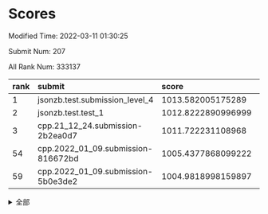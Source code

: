 # Scores

Modified Time: 2022-03-11 01:30:25

Submit Num: 207

All Rank Num: 333137

| rank |               submit               |       score        |       sigma        | pk_num |
| :--- | :--------------------------------- | :----------------- | :----------------- | :----- |
| 1    | jsonzb.test.submission_level_4     | 1013.582005175289  | 0.8046550395324998 | 6437   |
| 2    | jsonzb.test.test_1                 | 1012.8222890996999 | 0.8032491710038969 | 6434   |
| 3    | cpp.21_12_24.submission-2b2ea0d7   | 1011.722231108968  | 0.7954439701922057 | 6437   |
| 54   | cpp.2022_01_09.submission-816672bd | 1005.4377868099222 | 0.7233157922370038 | 6438   |
| 59   | cpp.2022_01_09.submission-5b0e3de2 | 1004.9818998159897 | 0.7209922887351754 | 6439   |


<details>
<summary>全部</summary>

| rank |                 submit                 |       score        |       sigma        | pk_num |
| :--- | :------------------------------------- | :----------------- | :----------------- | :----- |
| 1    | jsonzb.test.submission_level_4         | 1013.582005175289  | 0.8046550395324998 | 6437   |
| 2    | jsonzb.test.test_1                     | 1012.8222890996999 | 0.8032491710038969 | 6434   |
| 3    | cpp.21_12_24.submission-2b2ea0d7       | 1011.722231108968  | 0.7954439701922057 | 6437   |
| 4    | gobigger.level_3.submission_level_3_30 | 1011.0744626880362 | 0.7600322091794097 | 6436   |
| 5    | gobigger.level_3.submission_level_3_45 | 1011.0123924065012 | 0.7714452073805829 | 6431   |
| 6    | gobigger.level_3.submission_level_3_1  | 1010.9295003452472 | 0.7810994537383102 | 6436   |
| 7    | gobigger.level_3.submission_level_3_46 | 1010.8975990120322 | 0.7765815656498987 | 6439   |
| 8    | gobigger.level_3.submission_level_3_41 | 1010.8520890546073 | 0.7592221520689838 | 6435   |
| 9    | gobigger.level_3.submission_level_3_11 | 1010.7978003705447 | 0.7548879358225574 | 6439   |
| 10   | gobigger.level_3.submission_level_3_44 | 1010.7757117651016 | 0.7523105026560692 | 6437   |
| 11   | gobigger.level_3.submission_level_3_13 | 1010.7340271951663 | 0.7594784951238356 | 6437   |
| 12   | gobigger.level_3.submission_level_3_17 | 1010.6922041749006 | 0.7912160154801087 | 6435   |
| 13   | gobigger.level_3.submission_level_3_25 | 1010.5974125087193 | 0.777209852734825  | 6431   |
| 14   | gobigger.level_3.submission_level_3_43 | 1010.5124524715754 | 0.7592376646117701 | 6445   |
| 15   | gobigger.level_3.submission_level_3_23 | 1010.4991793994556 | 0.7647500123224924 | 6443   |
| 16   | gobigger.level_3.submission_level_3_36 | 1010.4738368172797 | 0.780999657910979  | 6438   |
| 17   | gobigger.level_3.submission_level_3_14 | 1010.445858077888  | 0.7635842882240539 | 6436   |
| 18   | gobigger.level_3.submission_level_3_42 | 1010.4447949878158 | 0.7804377674657471 | 6437   |
| 19   | gobigger.level_3.submission_level_3_6  | 1010.3890412312544 | 0.7764068496214457 | 6441   |
| 20   | gobigger.level_3.submission_level_3_24 | 1010.3858092364336 | 0.7538388210533548 | 6436   |
| 21   | gobigger.level_3.submission_level_3_38 | 1010.3201641232374 | 0.7677916081165876 | 6438   |
| 22   | gobigger.level_3.submission_level_3_39 | 1010.3146965881153 | 0.7901979706396594 | 6443   |
| 23   | gobigger.level_3.submission_level_3_48 | 1010.2849794056827 | 0.7800856176608316 | 6440   |
| 24   | gobigger.level_3.submission_level_3_8  | 1010.2038202969268 | 0.7575663836514402 | 6438   |
| 25   | gobigger.level_3.submission_level_3_7  | 1010.1713537788203 | 0.7481054970104768 | 6439   |
| 26   | gobigger.level_3.submission_level_3_26 | 1010.1697149819462 | 0.7546354951769383 | 6430   |
| 27   | gobigger.level_3.submission_level_3_0  | 1010.1511687993701 | 0.778749575028276  | 6432   |
| 28   | gobigger.level_3.submission_level_3_4  | 1010.1428455610352 | 0.7598766049726444 | 6437   |
| 29   | gobigger.level_3.submission_level_3_5  | 1010.0691086725991 | 0.7653509248028619 | 6431   |
| 30   | gobigger.level_3.submission_level_3_16 | 1010.0618699636088 | 0.7398083208706624 | 6438   |
| 31   | gobigger.level_3.submission_level_3_19 | 1010.0003414209007 | 0.7555102942260631 | 6437   |
| 32   | gobigger.level_3.submission_level_3_12 | 1009.9236901689146 | 0.7496839716078084 | 6437   |
| 33   | gobigger.level_3.submission_level_3_3  | 1009.9156697030716 | 0.7291978342589892 | 6445   |
| 34   | gobigger.level_3.submission_level_3_10 | 1009.9074825534174 | 0.7491640844349556 | 6443   |
| 35   | gobigger.level_3.submission_level_3_37 | 1009.8618952773419 | 0.765337443182143  | 6438   |
| 36   | gobigger.level_3.submission_level_3_49 | 1009.8168682102765 | 0.7521153813242967 | 6437   |
| 37   | gobigger.level_3.submission_level_3_33 | 1009.7952171033024 | 0.7601208202980023 | 6439   |
| 38   | gobigger.level_3.submission_level_3_35 | 1009.7720272376222 | 0.7324254779721094 | 6431   |
| 39   | gobigger.level_3.submission_level_3_31 | 1009.7672572001246 | 0.7518790154091166 | 6438   |
| 40   | gobigger.level_3.submission_level_3_29 | 1009.7557977118905 | 0.7788909696080982 | 6436   |
| 41   | gobigger.level_3.submission_level_3_28 | 1009.7216882379513 | 0.7535994411032854 | 6434   |
| 42   | gobigger.level_3.submission_level_3_22 | 1009.6873739199481 | 0.7503960102472873 | 6434   |
| 43   | gobigger.level_3.submission_level_3_40 | 1009.5820303029817 | 0.7562634802474368 | 6431   |
| 44   | gobigger.level_3.submission_level_3_32 | 1009.5371956915612 | 0.7473096123661435 | 6436   |
| 45   | gobigger.level_3.submission_level_3_27 | 1009.5346998296459 | 0.7686225745464547 | 6440   |
| 46   | gobigger.level_3.submission_level_3_20 | 1009.4601633600346 | 0.7441424492875196 | 6439   |
| 47   | gobigger.level_3.submission_level_3_18 | 1009.4584463800618 | 0.7595450066701335 | 6439   |
| 48   | gobigger.level_3.submission_level_3_21 | 1009.4260285516493 | 0.7585453342343419 | 6437   |
| 49   | gobigger.level_3.submission_level_3_9  | 1009.0633472769841 | 0.7414715857254714 | 6435   |
| 50   | gobigger.level_3.submission_level_3_2  | 1009.0376804840135 | 0.7393175824442724 | 6435   |
| 51   | gobigger.level_3.submission_level_3_34 | 1008.7641029706324 | 0.7640182542344499 | 6435   |
| 52   | gobigger.level_3.submission_level_3_15 | 1007.9403613499876 | 0.746159552281162  | 6436   |
| 53   | gobigger.level_3.submission_level_3_47 | 1007.8314135278458 | 0.74574494265771   | 6442   |
| 54   | cpp.2022_01_09.submission-816672bd     | 1005.4377868099222 | 0.7233157922370038 | 6438   |
| 55   | gobigger.level_1.submission_level_1_32 | 1005.0710081116605 | 0.7170610524370716 | 6438   |
| 56   | gobigger.level_1.submission_level_1_11 | 1005.0454785267531 | 0.716050554348225  | 6432   |
| 57   | gobigger.level_1.submission_level_1_19 | 1005.0370400418662 | 0.733720364505616  | 6444   |
| 58   | gobigger.level_1.submission_level_1_2  | 1005.0291685233805 | 0.7324280679064004 | 6439   |
| 59   | cpp.2022_01_09.submission-5b0e3de2     | 1004.9818998159897 | 0.7209922887351754 | 6439   |
| 60   | gobigger.level_1.submission_level_1_26 | 1004.9678216579427 | 0.7224730152752061 | 6440   |
| 61   | gobigger.level_1.submission_level_1_29 | 1004.9137878019242 | 0.7236856598488227 | 6442   |
| 62   | gobigger.level_1.submission_level_1_34 | 1004.5584898437032 | 0.7150563743340642 | 6437   |
| 63   | gobigger.level_1.submission_level_1_39 | 1004.2328454908479 | 0.7262296878311228 | 6442   |
| 64   | gobigger.level_1.submission_level_1_7  | 1004.2187311126812 | 0.7208336105544677 | 6436   |
| 65   | gobigger.level_1.submission_level_1_15 | 1004.2014071331286 | 0.732522919102933  | 6441   |
| 66   | gobigger.level_1.submission_level_1_27 | 1004.1777597537938 | 0.7204189638306873 | 6435   |
| 67   | gobigger.level_1.submission_level_1_42 | 1004.0898186325444 | 0.7149448935799546 | 6436   |
| 68   | gobigger.level_1.submission_level_1_6  | 1004.0881106721425 | 0.7242500453614203 | 6441   |
| 69   | gobigger.level_1.submission_level_1_17 | 1004.0283870620913 | 0.724001990775876  | 6441   |
| 70   | gobigger.level_1.submission_level_1_44 | 1003.8285431250382 | 0.7251069564262436 | 6435   |
| 71   | gobigger.level_1.submission_level_1_35 | 1003.7805709625411 | 0.7286794837400823 | 6442   |
| 72   | gobigger.level_1.submission_level_1_12 | 1003.7487666414825 | 0.7165500793366903 | 6439   |
| 73   | gobigger.level_1.submission_level_1_30 | 1003.7376502147985 | 0.71668061795291   | 6441   |
| 74   | gobigger.level_1.submission_level_1_16 | 1003.6759282708483 | 0.7215936789437877 | 6437   |
| 75   | gobigger.level_1.submission_level_1_13 | 1003.6511230996038 | 0.7227020099269958 | 6434   |
| 76   | gobigger.level_1.submission_level_1_45 | 1003.613827359103  | 0.7196646637969669 | 6435   |
| 77   | gobigger.level_1.submission_level_1_3  | 1003.5332772106875 | 0.7155793341237631 | 6435   |
| 78   | gobigger.level_1.submission_level_1_46 | 1003.4961573895043 | 0.7279683795292895 | 6439   |
| 79   | gobigger.level_1.submission_level_1_31 | 1003.4634864630684 | 0.7180587545188962 | 6440   |
| 80   | gobigger.level_1.submission_level_1_9  | 1003.4633216120915 | 0.714655622906499  | 6437   |
| 81   | gobigger.level_1.submission_level_1_48 | 1003.4624414118305 | 0.713158544147859  | 6437   |
| 82   | gobigger.level_1.submission_level_1_25 | 1003.4560267958127 | 0.7185892365276755 | 6437   |
| 83   | gobigger.level_1.submission_level_1_18 | 1003.4130456466646 | 0.7184341009984576 | 6440   |
| 84   | gobigger.level_1.submission_level_1_37 | 1003.4125025542185 | 0.7197133279700939 | 6434   |
| 85   | gobigger.level_1.submission_level_1_43 | 1003.381319543111  | 0.7191970540612979 | 6432   |
| 86   | gobigger.level_1.submission_level_1_1  | 1003.3438761263236 | 0.715582320774285  | 6439   |
| 87   | gobigger.level_1.submission_level_1_21 | 1003.3064796624681 | 0.711782724692123  | 6440   |
| 88   | gobigger.level_1.submission_level_1_49 | 1003.215220032401  | 0.7065074566333741 | 6438   |
| 89   | gobigger.level_1.submission_level_1_24 | 1003.1937368547109 | 0.7193063069421575 | 6437   |
| 90   | gobigger.level_1.submission_level_1_14 | 1003.0827131744984 | 0.7166757306764109 | 6438   |
| 91   | gobigger.level_1.submission_level_1_41 | 1002.9275347651501 | 0.7085961742690021 | 6434   |
| 92   | gobigger.level_1.submission_level_1_8  | 1002.8971791207263 | 0.7194725344621378 | 6439   |
| 93   | gobigger.level_1.submission_level_1_33 | 1002.8673667274152 | 0.7218627682947703 | 6435   |
| 94   | gobigger.level_1.submission_level_1_5  | 1002.8652904251333 | 0.7179256562652849 | 6440   |
| 95   | gobigger.level_1.submission_level_1_40 | 1002.8501446618202 | 0.7084213675894462 | 6432   |
| 96   | gobigger.level_1.submission_level_1_23 | 1002.7993795091088 | 0.7078350045719413 | 6438   |
| 97   | gobigger.level_1.submission_level_1_22 | 1002.7690736995785 | 0.7311278481118929 | 6432   |
| 98   | gobigger.level_1.submission_level_1_20 | 1002.7588750547162 | 0.7193105587421131 | 6435   |
| 99   | gobigger.level_1.submission_level_1_4  | 1002.7276761492444 | 0.7136498320905551 | 6443   |
| 100  | gobigger.level_1.submission_level_1_0  | 1002.7261706420849 | 0.7142126330008076 | 6439   |
| 101  | gobigger.level_1.submission_level_1_10 | 1002.4399806510772 | 0.7012916454209093 | 6435   |
| 102  | gobigger.level_1.submission_level_1_38 | 1002.429837661955  | 0.718582130782459  | 6438   |
| 103  | gobigger.level_1.submission_level_1_36 | 1002.4015101451834 | 0.7158024987535494 | 6441   |
| 104  | gobigger.level_1.submission_level_1_47 | 1001.9959454621352 | 0.7202467430190431 | 6435   |
| 105  | gobigger.level_1.submission_level_1_28 | 1001.9761503457477 | 0.7136884836625689 | 6439   |
| 106  | gobigger.random.submission_random_31   | 997.1410010418365  | 0.6991697214198632 | 6436   |
| 107  | gobigger.random.submission_random_5    | 997.1069262607956  | 0.7153045032385575 | 6435   |
| 108  | gobigger.random.submission_random_49   | 997.0314659037504  | 0.7037969497867415 | 6438   |
| 109  | gobigger.random.submission_random_29   | 996.9350669622864  | 0.7069674130062146 | 6437   |
| 110  | gobigger.random.submission_random_11   | 996.89647451827    | 0.7223217544269945 | 6442   |
| 111  | gobigger.random.submission_random_47   | 996.8625596636607  | 0.7153460946402743 | 6436   |
| 112  | gobigger.random.submission_random_19   | 996.8602962228571  | 0.7102093723656531 | 6442   |
| 113  | gobigger.random.submission_random_43   | 996.8586990270697  | 0.7063296925132029 | 6435   |
| 114  | gobigger.random.submission_random_46   | 996.8326844197687  | 0.6969004077046594 | 6439   |
| 115  | gobigger.random.submission_random_30   | 996.6993183386184  | 0.7263830819917897 | 6439   |
| 116  | gobigger.random.submission_random_23   | 996.6957695401127  | 0.7159235089707301 | 6437   |
| 117  | gobigger.random.submission_random_8    | 996.6266799870444  | 0.6978858762045984 | 6434   |
| 118  | gobigger.random.submission_random_42   | 996.5817054839005  | 0.7125474974583418 | 6441   |
| 119  | gobigger.random.submission_random_2    | 996.5390348163779  | 0.7073832564136566 | 6439   |
| 120  | gobigger.random.submission_random_33   | 996.4858483827514  | 0.729180457648501  | 6443   |
| 121  | gobigger.random.submission_random_41   | 996.3947522637882  | 0.7054267562464166 | 6436   |
| 122  | gobigger.random.submission_random_26   | 996.3678033054326  | 0.719701418525264  | 6439   |
| 123  | gobigger.random.submission_random_48   | 996.1432187048813  | 0.7015271847441011 | 6443   |
| 124  | gobigger.random.submission_random_22   | 996.0814435321945  | 0.7156375800508606 | 6437   |
| 125  | gobigger.random.submission_random_16   | 996.0297683024479  | 0.7163424668267476 | 6437   |
| 126  | gobigger.random.submission_random_13   | 996.0200053287549  | 0.7094558006452368 | 6439   |
| 127  | gobigger.random.submission_random_9    | 995.9786416298143  | 0.7035537600959403 | 6438   |
| 128  | gobigger.random.submission_random_40   | 995.9697629560347  | 0.7068382045072139 | 6439   |
| 129  | gobigger.random.submission_random_6    | 995.9462326681487  | 0.7122730106354868 | 6441   |
| 130  | gobigger.random.submission_random_35   | 995.897277726279   | 0.7179691027891292 | 6437   |
| 131  | gobigger.random.submission_random_25   | 995.8712110848551  | 0.725904222938764  | 6436   |
| 132  | gobigger.random.submission_random_18   | 995.7659792292976  | 0.711376203656523  | 6439   |
| 133  | gobigger.random.submission_random_36   | 995.7521522597777  | 0.7203448406696199 | 6443   |
| 134  | gobigger.random.submission_random_0    | 995.7371294943862  | 0.7134537475661316 | 6441   |
| 135  | gobigger.random.submission_random_45   | 995.7282398917935  | 0.7018088437550846 | 6436   |
| 136  | gobigger.random.submission_random_34   | 995.6612268072648  | 0.7062756351113936 | 6440   |
| 137  | gobigger.random.submission_random_24   | 995.6561319911352  | 0.7138039170259104 | 6438   |
| 138  | gobigger.random.submission_random_15   | 995.6339726494978  | 0.697944068245226  | 6439   |
| 139  | gobigger.random.submission_random_38   | 995.6011243764094  | 0.7092630181808369 | 6440   |
| 140  | gobigger.random.submission_random_10   | 995.4887173000453  | 0.729431880204232  | 6437   |
| 141  | gobigger.random.submission_random_12   | 995.4859512213387  | 0.7203015245984    | 6438   |
| 142  | gobigger.random.submission_random_27   | 995.4829695856719  | 0.7272772385726625 | 6439   |
| 143  | gobigger.random.submission_random_7    | 995.4645352507611  | 0.7156337134323933 | 6437   |
| 144  | gobigger.random.submission_random_14   | 995.4435806880263  | 0.7067046853388494 | 6438   |
| 145  | gobigger.random.submission_random_44   | 995.3904260764158  | 0.7168784258464123 | 6438   |
| 146  | gobigger.random.submission_random_37   | 995.3510497615165  | 0.7083960426266077 | 6433   |
| 147  | gobigger.random.submission_random_3    | 995.3295935230635  | 0.7047926809812061 | 6441   |
| 148  | gobigger.random.submission_random_4    | 995.288103059775   | 0.7019116453266395 | 6431   |
| 149  | gobigger.random.submission_random_28   | 995.1968024163899  | 0.7142309275511496 | 6437   |
| 150  | gobigger.random.submission_random_32   | 995.1239265520426  | 0.7161931625258583 | 6433   |
| 151  | gobigger.random.submission_random_1    | 995.1230559975023  | 0.7108698433090446 | 6441   |
| 152  | gobigger.random.submission_random_21   | 995.116189649818   | 0.7227570882129756 | 6436   |
| 153  | gobigger.random.submission_random_17   | 995.1015821110823  | 0.7264127545809378 | 6433   |
| 154  | gobigger.random.submission_random_39   | 994.9987860636617  | 0.7259577971805771 | 6434   |
| 155  | gobigger.random.submission_random_20   | 994.6275080196638  | 0.7225329512775116 | 6437   |
| 156  | gobigger.level_2.submission_level_2_28 | 993.6357838570648  | 0.7465486906383898 | 6435   |
| 157  | gobigger.level_2.submission_level_2_9  | 993.4541108808567  | 0.7453221406586159 | 6444   |
| 158  | gobigger.level_2.submission_level_2_48 | 993.4062410135443  | 0.7474041953806241 | 6435   |
| 159  | gobigger.level_2.submission_level_2_19 | 992.8550334931579  | 0.7540818517723705 | 6437   |
| 160  | gobigger.level_2.submission_level_2_20 | 992.7402848947097  | 0.7471349239564876 | 6434   |
| 161  | gobigger.level_2.submission_level_2_30 | 992.5299382388253  | 0.7465294668329532 | 6434   |
| 162  | gobigger.level_2.submission_level_2_36 | 992.4534649227224  | 0.7590022489983851 | 6439   |
| 163  | gobigger.level_2.submission_level_2_5  | 992.4487021410462  | 0.7492182734432823 | 6434   |
| 164  | gobigger.level_2.submission_level_2_41 | 992.412056815807   | 0.7412710359538726 | 6432   |
| 165  | gobigger.level_2.submission_level_2_18 | 992.3916114401205  | 0.7437487379097214 | 6442   |
| 166  | gobigger.level_2.submission_level_2_12 | 992.3770137054701  | 0.7406027180993469 | 6434   |
| 167  | gobigger.level_2.submission_level_2_45 | 992.3641659726883  | 0.7637855784886216 | 6441   |
| 168  | gobigger.level_2.submission_level_2_3  | 992.3556920855575  | 0.7387974841873363 | 6439   |
| 169  | gobigger.level_2.submission_level_2_47 | 992.3427413576546  | 0.744470961776963  | 6436   |
| 170  | gobigger.level_2.submission_level_2_33 | 992.2392084333451  | 0.7395830880642004 | 6436   |
| 171  | gobigger.level_2.submission_level_2_8  | 992.1934906987343  | 0.7405604538594148 | 6439   |
| 172  | gobigger.level_2.submission_level_2_40 | 992.180078540599   | 0.7542405974736979 | 6438   |
| 173  | gobigger.level_2.submission_level_2_43 | 992.1540544865865  | 0.7383673896175423 | 6434   |
| 174  | gobigger.level_2.submission_level_2_49 | 992.1412572393075  | 0.7457900577227329 | 6440   |
| 175  | gobigger.level_2.submission_level_2_6  | 992.0666321528045  | 0.7521499899257758 | 6440   |
| 176  | gobigger.level_2.submission_level_2_35 | 992.0491264165271  | 0.7627203857866434 | 6441   |
| 177  | gobigger.level_2.submission_level_2_34 | 992.0115722718373  | 0.7582526725228366 | 6443   |
| 178  | gobigger.level_2.submission_level_2_31 | 991.9899905374001  | 0.7462498304318627 | 6436   |
| 179  | gobigger.level_2.submission_level_2_39 | 991.9775628916158  | 0.7589716154418057 | 6437   |
| 180  | gobigger.level_2.submission_level_2_4  | 991.9480507722742  | 0.7486988005609821 | 6439   |
| 181  | gobigger.level_2.submission_level_2_15 | 991.9339075848272  | 0.7464625447937936 | 6435   |
| 182  | gobigger.level_2.submission_level_2_13 | 991.8927166377725  | 0.7406037192172666 | 6436   |
| 183  | gobigger.level_2.submission_level_2_10 | 991.8232674695323  | 0.7474357615241399 | 6439   |
| 184  | gobigger.level_2.submission_level_2_23 | 991.8116930256598  | 0.7573530125175437 | 6439   |
| 185  | gobigger.level_2.submission_level_2_7  | 991.7267291135123  | 0.7420039423784865 | 6438   |
| 186  | gobigger.level_2.submission_level_2_11 | 991.669361426869   | 0.7384165933609087 | 6433   |
| 187  | gobigger.level_2.submission_level_2_2  | 991.6679043279944  | 0.7454079768355492 | 6439   |
| 188  | gobigger.level_2.submission_level_2_21 | 991.5321738537368  | 0.7676591046621113 | 6435   |
| 189  | gobigger.level_2.submission_level_2_16 | 991.3388450517338  | 0.7504709294248382 | 6436   |
| 190  | gobigger.level_2.submission_level_2_0  | 991.2893201828172  | 0.77368895151363   | 6434   |
| 191  | gobigger.level_2.submission_level_2_26 | 991.1885575370875  | 0.7508912336712338 | 6436   |
| 192  | gobigger.level_2.submission_level_2_42 | 991.1839057096186  | 0.7372689396178429 | 6435   |
| 193  | gobigger.level_2.submission_level_2_27 | 991.1757769632427  | 0.7575042971468849 | 6439   |
| 194  | gobigger.level_2.submission_level_2_38 | 991.1353684438404  | 0.7763728516157241 | 6436   |
| 195  | gobigger.level_2.submission_level_2_17 | 991.1256036489652  | 0.7684971612288124 | 6435   |
| 196  | gobigger.level_2.submission_level_2_25 | 991.1192977307742  | 0.7444955855361007 | 6435   |
| 197  | gobigger.level_2.submission_level_2_22 | 991.0993560814345  | 0.7454888470498475 | 6439   |
| 198  | gobigger.level_2.submission_level_2_32 | 991.0642295411045  | 0.7511199981414973 | 6440   |
| 199  | gobigger.level_2.submission_level_2_14 | 990.9765993512261  | 0.745394834476792  | 6439   |
| 200  | gobigger.level_2.submission_level_2_46 | 990.9121787467051  | 0.7446726660523566 | 6439   |
| 201  | gobigger.level_2.submission_level_2_24 | 990.8603680798512  | 0.7377761282438391 | 6436   |
| 202  | gobigger.level_2.submission_level_2_1  | 990.7844606472726  | 0.7478293457189644 | 6435   |
| 203  | gobigger.level_2.submission_level_2_44 | 990.6529247389478  | 0.7648447504266035 | 6438   |
| 204  | gobigger.level_2.submission_level_2_29 | 990.6044382299767  | 0.7669064057274559 | 6436   |
| 205  | gobigger.level_2.submission_level_2_37 | 990.2960284241482  | 0.753973216440252  | 6442   |
| 206  | gobigger.none.submission_none_0        | 977.0520176997202  | 1.3102306634920857 | 6438   |
| 207  | gobigger.none.submission_none_1        | 976.0731178295321  | 1.3850522607758047 | 6434   |

</details>